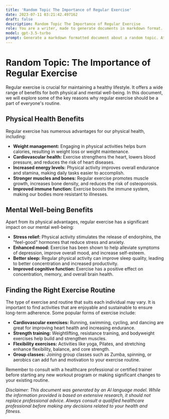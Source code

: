 ```yaml
---
title: 'Random Topic The Importance of Regular Exercise'
date: 2023-07-11 03:21:42.497162
draft: false
description: Random Topic The Importance of Regular Exercise
role: You are a writer, made to generate documents in markdown format. It is very important that all of the documents you generate are in valid markdown format.
model: gpt-3.5-turbo
prompt: Generate a markdown formatted document about a random topic. At the bottom, include a disclaimer explaining that the document was generated by you. The first line of the document should be the title. Make sure that the entire document is in proper markdown format, using a mix of various tags to make the document visually appealing.
---
```


# Random Topic: The Importance of Regular Exercise

Regular exercise is crucial for maintaining a healthy lifestyle. It offers a wide range of benefits for both physical and mental well-being. In this document, we will explore some of the key reasons why regular exercise should be a part of everyone's routine.

## Physical Health Benefits

Regular exercise has numerous advantages for our physical health, including:

- **Weight management:** Engaging in physical activities helps burn calories, resulting in weight loss or weight maintenance.
- **Cardiovascular health:** Exercise strengthens the heart, lowers blood pressure, and reduces the risk of heart diseases.
- **Increased energy levels:** Physical activity improves overall endurance and stamina, making daily tasks easier to accomplish.
- **Stronger muscles and bones:** Regular exercise promotes muscle growth, increases bone density, and reduces the risk of osteoporosis.
- **Improved immune function:** Exercise boosts the immune system, making our bodies more resistant to illnesses.

## Mental Well-being Benefits

Apart from its physical advantages, regular exercise has a significant impact on our mental well-being:

- **Stress relief:** Physical activity stimulates the release of endorphins, the "feel-good" hormones that reduce stress and anxiety.
- **Enhanced mood:** Exercise has been shown to help alleviate symptoms of depression, improve overall mood, and increase self-esteem.
- **Better sleep:** Regular physical activity can improve sleep quality, leading to better concentration and increased productivity.
- **Improved cognitive function:** Exercise has a positive effect on concentration, memory, and overall brain health.

## Finding the Right Exercise Routine

The type of exercise and routine that suits each individual may vary. It is important to find activities that are enjoyable and sustainable to ensure long-term adherence. Some popular forms of exercise include:

- **Cardiovascular exercises:** Running, swimming, cycling, and dancing are great for improving heart health and increasing endurance.
- **Strength training:** Weightlifting, resistance training, and bodyweight exercises help build and strengthen muscles.
- **Flexibility exercises:** Activities like yoga, Pilates, and stretching enhance flexibility, balance, and core strength.
- **Group classes:** Joining group classes such as Zumba, spinning, or aerobics can add fun and motivation to your exercise routine.

Remember to consult with a healthcare professional or certified trainer before starting any new workout program or making significant changes to your existing routine.

*Disclaimer: This document was generated by an AI language model. While the information provided is based on extensive research, it should not replace professional advice. Always consult a qualified healthcare professional before making any decisions related to your health and fitness.*